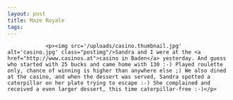 ```yaml
---
layout: post
title: Maze Royale
tags:
---
```



                <p><img src='/uploads/casino.thumbnail.jpg' alt='casino.jpg' class="postimg"/>Sandra and I were at the <a href="http://www.casinos.at">casino in Baden</a> yesterday. And guess who started with 25 bucks and came home with 130 :-) Played roulette only, chance of winning is higher than anywhere else ;) We also dined at the casino, and when the dessert was served, Sandra spotted a caterpillar on her plate trying to escape :-) She complained and received a even larger dessert, this time caterpillar-free :-)</p>

